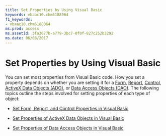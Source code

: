 ```yaml
---
title: Set Properties by Using Visual Basic
keywords: vbaac10.chm5188064
f1_keywords:
- vbaac10.chm5188064
ms.prod: access
ms.assetid: 3fa3677b-a779-3bc7-0f0f-827c252b3292
ms.date: 06/08/2017
---
```



# Set Properties by Using Visual Basic

You can set most properties from Visual Basic code. How you set a property depends on whether you are setting it for a [Form](../../../api/Access.Form.md), [Report](../../../api/Access.Report.md), [Control](../../../api/Access.Control.md), [ActiveX Data Objects (ADO)](activex-data-objects-ado.md), or [Data Access Objects (DAO)](data-access-objects-dao.md). The following topics outline the steps involved for setting properties of each type of object:

- [Set Form, Report, and Control Properties in Visual Basic](set-form-report-and-control-properties-in-visual-basic.md)

- [Set Properties of ActiveX Data Objects in Visual Basic](../ActiveX-Data-Objects/set-properties-of-activex-data-objects-in-visual-basic.md)

- [Set Properties of Data Access Objects in Visual Basic](../Data-Access-Objects/set-properties-of-data-access-objects-in-visual-basic.md)

